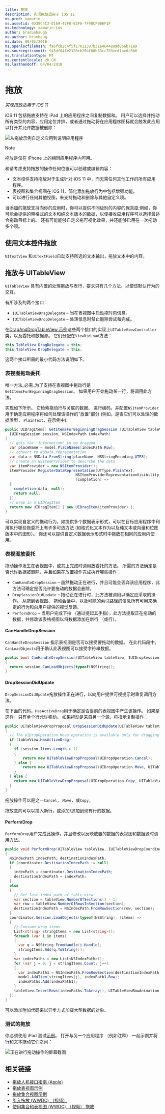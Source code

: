 ```yaml
---
title: 拖放
description: 实现拖放适用于 iOS 11
ms.prod: xamarin
ms.assetid: 0D39C4C3-D169-42F8-B3FA-7F98CF0B6F1F
ms.technology: xamarin-ios
author: bradumbaugh
ms.author: brumbaug
ms.date: 09/05/2016
ms.openlocfilehash: fa6fcb2c4f5f17011307b31e4644889d066b71a9
ms.sourcegitcommit: 945df041e2180cb20af08b83cc703ecd1aedc6b0
ms.translationtype: MT
ms.contentlocale: zh-CN
ms.lasthandoff: 04/04/2018
---
```

# <a name="drag-and-drop"></a>拖放

_实现拖放适用于 iOS 11_

iOS 11 包括拖放支持在 iPad 上的应用程序之间复制数据和。 用户可以选择并拖动所有类型的内容，应用定位并排，或者通过拖动将在应用程序图标就会触发此应用以打开并允许数据被删除：

![从拖放示例自定义应用到说明应用程序](drag-and-drop-images/drag-drop-sml.png)

> [!NOTE]
> 拖放是仅在 iPhone 上的相同应用程序内可用。

和请考虑支持拖放的操作任何位置可以创建或编辑内容：

- 文本控件支持拖放对于生成针对 iOS 11 中，而无需任何其他工作的所有应用程序。
- 表视图和集合视图在 iOS 11，简化添加拖放行为中包括增强功能。
- 可以进行任何其他视图，来支持拖动和删除与其他自定义项。

当添加的拖放支持向你的应用时，你可以提供不同级别的内容的保真度;例如，你可能会提供的带格式的文本和纯文本版本的数据，以便接收应用程序可以选择最适合拖动目标上的。 还有可能能够自定义拖可视化效果，并还能够启用在一次拖动多个项。

## <a name="drag-and-drop-with-text-controls"></a>使用文本控件拖放

`UITextView` 和`UITextField`自动支持所选的文本输出，拖放文本中的内容。

<a name="uitableview" />

## <a name="drag-and-drop-with-uitableview"></a>拖放与 UITableView

`UITableView` 具有内置的处理拖放与表行，要求只有几个方法，以使该默认行为的交互。

有所涉及的两个接口：

- `IUITableViewDragDelegate` – 当在表视图中启动拖时包信息。
- `IUITableViewDropDelegate` – 处理信息时禁止删除尝试和完成。

在[DragAndDropTableView 示例](https://developer.xamarin.com/samples/monotouch/ios11/DragAndDropTableView/)这些两个接口的实现上`UITableViewController`类，以及委托和数据源。 它们分配在`ViewDidLoad`方法：

```csharp
this.TableView.DragDelegate = this;
this.TableView.DropDelegate = this;
```

这两个接口所需的最小代码方法说明如下。

### <a name="table-view-drag-delegate"></a>表视图拖动委托

唯一方法_必需_为了支持在表视图中拖动行是`GetItemsForBeginningDragSession`。 如果用户开始拖动某一行，将调用此方法。

实现如下所示。 它检索拖动行与关联的数据、 进行编码，并配置`NSItemProvider`用于确定应用程序将如何处理该操作的"放置"部分 (例如，是否它们可以处理的数据类型， `PlainText`，在示例中):

```csharp
public UIDragItem[] GetItemsForBeginningDragSession (UITableView tableView,
  IUIDragSession session, NSIndexPath indexPath)
{
  // gets the 'information' to be dragged
  var placeName = model.PlaceNames[indexPath.Row];
  // convert to NSData representation
  var data = NSData.FromString(placeName, NSStringEncoding.UTF8);
  // create an NSItemProvider to describe the data
  var itemProvider = new NSItemProvider();
  itemProvider.RegisterDataRepresentation(UTType.PlainText,
                                NSItemProviderRepresentationVisibility.All,
                                (completion) =>
  {
    completion(data, null);
    return null;
  });
  // wrap in a UIDragItem
  return new UIDragItem[] { new UIDragItem(itemProvider) };
}
```

可以实现自定义的拖动行为，如提供多个数据表示形式，可以在目标应用程序中利用执行哪些拖委托上有许多可选方法 (如格式化文本作为以及纯文本或向量和位图版本中的图形）。 你还可以提供自定义数据表示形式时中拖放在相同的应用内使用。

### <a name="table-view-drop-delegate"></a>表视图放委托

拖动操作发生在表视图中，或其上完成时调用放委托的方法。 所需的方法确定是否允许数据被删除，并且如果在放置操作完成执行哪些操作：

- `CanHandleDropSession` – 虽然拖动正在进行，并且可能会丢弃该应用程序，此方法可确定是否允许要拖动的数据会删除。
- `DropSessionDidUpdate` – 拖动正在进行时，此方法被调用以确定应采取的操作。 从拖到表视图、 拖动会话中，以及可能的索引路径的信息所有可用来确定的行为和向用户提供的视觉反馈。
- `PerformDrop` – 当用户完成下拉 （通过提起其手指），此方法提取正在拖动的数据，并修改该表格视图以将数据添加在新行 （或行）。

#### <a name="canhandledropsession"></a>CanHandleDropSession

`CanHandleDropSession` 指示表视图是否可以接受要拖动的数据。 在此代码段中，`CanLoadObjects`用于确认此表视图可以接受字符串数据。

```csharp
public bool CanHandleDropSession(UITableView tableView, IUIDropSession session)
{
  return session.CanLoadObjects(typeof(NSString));
}
```

#### <a name="dropsessiondidupdate"></a>DropSessionDidUpdate

`DropSessionDidUpdate`拖放操作正在进行，以向用户提供可视提示时重复调用方法。

在下面的代码，`HasActiveDrag`用于确定是否当前的表视图中产生该操作。 如果是这样，只有单个行允许移动。
如果拖动是来自另一个源，将指示复制操作：

```csharp
public UITableViewDropProposal DropSessionDidUpdate(UITableView tableView, IUIDropSession session, NSIndexPath destinationIndexPath)
{
  // The UIDropOperation.Move operation is available only for dragging within a single app.
  if (tableView.HasActiveDrag)
  {
    if (session.Items.Length > 1)
    {
        return new UITableViewDropProposal(UIDropOperation.Cancel);
    } else {
        return new UITableViewDropProposal(UIDropOperation.Move, UITableViewDropIntent.InsertAtDestinationIndexPath);
    }
  } else {
    return new UITableViewDropProposal(UIDropOperation.Copy, UITableViewDropIntent.InsertAtDestinationIndexPath);
  }
}
```

拖放操作可以是之一`Cancel`， `Move`，或`Copy`。

拖放意向可以以插入新行，或添加/追加到现有行的数据。

#### <a name="performdrop"></a>PerformDrop

`PerformDrop`用户完成此操作，并且修改以反映放置的数据的表视图和数据源时调用方法。

```csharp
public void PerformDrop(UITableView tableView, IUITableViewDropCoordinator coordinator)
{
  NSIndexPath indexPath, destinationIndexPath;
  if (coordinator.DestinationIndexPath != null)
  {
    indexPath = coordinator.DestinationIndexPath;
    destinationIndexPath = indexPath;
  }
  else
  {
    // Get last index path of table view
    var section = tableView.NumberOfSections() - 1;
    var row = tableView.NumberOfRowsInSection(section);
    destinationIndexPath = NSIndexPath.FromRowSection(row, section);
  }
  coordinator.Session.LoadObjects(typeof(NSString), (items) =>
  {
    // Consume drag items
    List<string> stringItems = new List<string>();
    foreach (var i in items)
    {
      var q = NSString.FromHandle(i.Handle);
      stringItems.Add(q.ToString());
    }
    var indexPaths = new List<NSIndexPath>();
    for (var j = 0; j < stringItems.Count; j++)
    {
      var indexPath1 = NSIndexPath.FromRowSection(destinationIndexPath.Row + j, destinationIndexPath.Section);
      model.AddItem(stringItems[j], indexPath1.Row);
      indexPaths.Add(indexPath1);
    }
    tableView.InsertRows(indexPaths.ToArray(), UITableViewRowAnimation.Automatic);
  });
}
```

可以添加附加代码来以异步方式加载大型数据的对象。

### <a name="testing-drag-and-drop"></a>测试的拖放

你必须使用 iPad 测试[示例](https://developer.xamarin.com/samples/monotouch/ios11/DragAndDropTableView/)。
打开与另一个应用程序 （例如注释） 一起示例并将行和文本拖动它们之间：

![正在进行拖动操作的屏幕截图](drag-and-drop-images/01-sml.png)


## <a name="related-links"></a>相关链接

- [拖放人机接口指南 (Apple)](https://developer.apple.com/ios/human-interface-guidelines/interaction/drag-and-drop/)
- [拖放表视图示例](https://developer.xamarin.com/samples/monotouch/ios11/DragAndDropTableView/)
- [拖放集合视图示例](https://developer.xamarin.com/samples/monotouch/ios11/DragAndDropCollectionView)
- [引入拖放 (WWDC) （视频）](https://developer.apple.com/videos/play/wwdc2017/203/)
- [使用集合和表视图 (WWDC) （视频） 拖放](https://developer.apple.com/videos/play/wwdc2017/223/)
